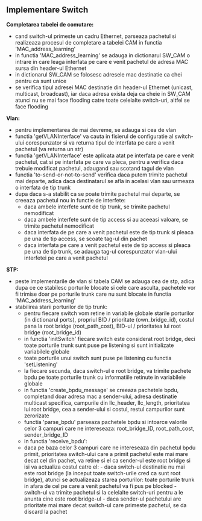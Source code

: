 ## Implementare Switch

**Completarea tabelei de comutare:**
  - cand switch-ul primeste un cadru Ethernet, parseaza pachetul si realizeaza procesul de completare a tabelei CAM in functia 'MAC_address_learning'
  - in functia 'MAC_address_learning' se adauga in dictionarul SW_CAM o intrare in care leaga interfata pe care e venit pachetul de adresa MAC sursa din header-ul Ethernet
  - in dictionarul SW_CAM se folosesc adresele mac destinatie ca chei pentru ca sunt unice
  - se verifica tipul adresei MAC destinatie din header-ul Ethernet
(unicast, multicast, broadcast), iar daca adresa exista deja ca cheie in SW_CAM atunci nu se mai face flooding catre
toate celelalte switch-uri, altfel se face flooding

**Vlan:**
  - pentru implementarea de mai devreme, se adauga si cea de vlan
  - functia 'getVLANInterface' va cauta in fisierul de configuratie al switch-ului corespunzator si va returna tipul de interfata pe care a venit pachetul (va returna un str)
  - functia 'getVLANInterface' este aplicata atat pe interfata pe care e venit pachetul, cat si pe interfata pe care va pleca, pentru a verifica daca trebuie modificat pachetul, adaugand sau scotand tagul de vlan
  - functia 'to-send-or-not-to-send' verifica daca putem trimite pachetul mai departe, adica daca destinatarul se afla in acelasi vlan sau urmeaza o interfata de tip trunk
  - dupa daca s-a stabilit ca se poate trimite pachetul mai departe, se creeaza pachetul nou in functie de interfete: 
      - daca ambele interfete sunt de tip trunk, se trimite pachetul nemodificat
      - daca ambele interfete sunt de tip access si au aceeasi valoare, se trimite pachetul nemodificat
      - daca interfata de pe care a venit pachetul este de tip trunk si pleaca pe una de tip access, se scoate tag-ul din pachet
      - daca interfata pe care a venit pachetul este de tip access si pleaca pe una de tip trunk, se adauga tag-ul corespunzator vlan-ului interfetei pe care a venit pachetul

**STP:**
  - peste implementarile de vlan si tabela CAM se adauga cea de stp, adica dupa ce ce stabilesc porturile blocate si cele care asculta, pachetele vor fi trimise doar pe porturile trunk care nu sunt blocate in functia 'MAC_address_learning'
  - stabilirea starii porturilor de tip trunk:
      - pentru fiecare switch vom retine in variabile globale starile porturilor (in dictionarul ports), propriul BID / prioritate (own_bridge_id),
	costul pana la root bridge (root_path_cost), BID-ul / prioritatea lui root bridge (root_bridge_id)
      - in functia 'initSwitch' fiecare switch este considerat root bridge, deci toate porturile trunk sunt puse pe listening si sunt initializate variabilele globale
      - toate porturile unui switch sunt puse pe listening cu functia 'setListening'
      - la fiecare secunda, daca switch-ul e root bridge, va trimite pachete bpdu pe toate porturile trunk cu informatiile retinute in variabilele globale
      - in functia 'create_bpdu_message' se creeaza pachetele bpdu, completand doar adresa mac a sender-ului, adresa destinatie multicast specifica, campurile din llc_header, llc_length, prioritatea lui root bridge, cea a sender-ului si costul, restul campurilor sunt zerorizate
      - functia 'parse_bpdu' parseaza pachetele bpdu si intoarce valorile celor 3 campuri care ne intereseaza: root_bridge_ID, root_path_cost, sender_bridge_ID
      - in functia 'receive_bpdu':
      - daca pe baza celor 3 campuri care ne intereseaza din pachetul bpdu primit, prioritatea switch-ului care a primit pachetul este mai mare decat cel din pachet, va retine si el ca sender-ul este root bridge si isi va actualiza costul catre el:
        	- daca switch-ul destinatie nu mai este root bridge (la inceput toate switch-urile cred ca sunt root bridge), atunci se actualizeaza starea 		  porturilor: toate porturile trunk in afara de cel pe care a venit pachetul va fi pus pe blocked
                - switch-ul va trimite pachetul si la celelalte switch-uri pentru a le anunta cine este root bridge-ul
                - daca sender-ul pachetului are prioritate mai mare decat switch-ul care primeste pachetul, se da discard la pachet


